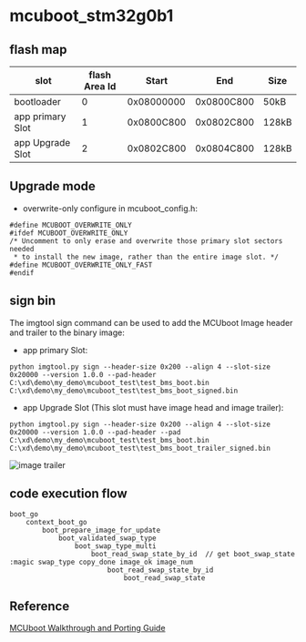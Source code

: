 # mcuboot_stm32g0b1

## flash map
|slot                |flash Area Id     |Start       |End           |Size |
| ------------------ | ---------------- | ---------- | ------------ | --- |
|bootloader          |0                 |0x08000000  |0x0800C800    |50kB |
|app primary Slot    |1                 |0x0800C800  |0x0802C800    |128kB|
|app Upgrade Slot    |2                 |0x0802C800  |0x0804C800    |128kB| 

## Upgrade mode
- overwrite-only configure in mcuboot_config.h:
```
#define MCUBOOT_OVERWRITE_ONLY
#ifdef MCUBOOT_OVERWRITE_ONLY
/* Uncomment to only erase and overwrite those primary slot sectors needed
 * to install the new image, rather than the entire image slot. */
#define MCUBOOT_OVERWRITE_ONLY_FAST
#endif
```

## sign bin
The imgtool sign command can be used to add the MCUboot Image header and trailer to the binary image:

- app primary Slot:

```
python imgtool.py sign --header-size 0x200 --align 4 --slot-size 0x20000 --version 1.0.0 --pad-header C:\xd\demo\my_demo\mcuboot_test\test_bms_boot.bin C:\xd\demo\my_demo\mcuboot_test\test_bms_boot_signed.bin
```

- app Upgrade Slot (This slot must have image head and image trailer):
```
python imgtool.py sign --header-size 0x200 --align 4 --slot-size 0x20000 --version 1.0.0 --pad-header --pad C:\xd\demo\my_demo\mcuboot_test\test_bms_boot.bin C:\xd\demo\my_demo\mcuboot_test\test_bms_boot_trailer_signed.bin
 ```

![image trailer](\\app_upgrade_bin_image_trailer.png)

## code execution flow
```
boot_go
	context_boot_go
		boot_prepare_image_for_update
			boot_validated_swap_type
				boot_swap_type_multi
                    boot_read_swap_state_by_id  // get boot_swap_state :magic swap_type copy_done image_ok image_num
                        boot_read_swap_state_by_id
                            boot_read_swap_state
```


## Reference
[MCUboot Walkthrough and Porting Guide](https://interrupt.memfault.com/blog/mcuboot-overview)